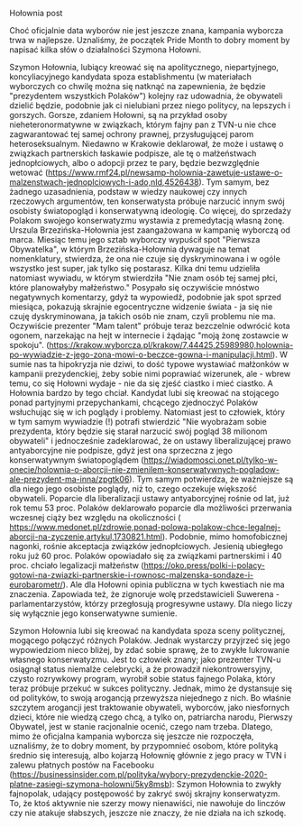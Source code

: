 Hołownia post

Choć oficjalnie data wyborów nie jest jeszcze znana, kampania wyborcza trwa w najlepsze. Uznaliśmy, że początek Pride Month to dobry moment by napisać kilka słów o działalności Szymona Hołowni.

Szymon Hołownia, lubiący kreować się na apolitycznego, niepartyjnego, koncyliacyjnego kandydata spoza establishmentu (w materiałach wyborczych co chwilę można się natknąć na zapewnienia, że będzie "prezydentem wszystkich Polaków") kolejny raz udowadnia, że obywateli dzielić będzie, podobnie jak ci nielubiani przez niego politycy, na lepszych i gorszych. Gorsze, zdaniem Hołowni, są na przykład osoby nieheteronormatywne w związkach, którym fajny pan z TVN-u nie chce zagwarantować tej samej ochrony prawnej, przysługującej parom heteroseksualnym. Niedawno w Krakowie deklarował, że może i ustawę o związkach partnerskich łaskawie podpisze, ale tę o małżeństwach jednopłciowych, albo o adopcji przez te pary, będzie bezwzględnie wetować (https://www.rmf24.pl/newsamp-holownia-zawetuje-ustawe-o-malzenstwach-jednoplciowych-i-ado,nId,4526438). Tym samym, bez żadnego uzasadnienia, podstaw w wiedzy naukowej czy innych rzeczowych argumentów, ten konserwatysta próbuje narzucić innym swój osobisty światopogląd i konserwatywną ideologię.
Co więcej, do sprzedaży Polakom swojego konserwatyzmu wystawia z premedytacją własną żonę. Urszula Brzezińska-Hołownia jest zaangażowana w kampanię wyborczą od marca. Miesiąc temu jego sztab wyborczy wypuścił spot "Pierwsza Obywatelka", w którym Brzezińska-Hołownia dywaguje na temat nomenklatury, stwierdza, że ona nie czuje się dyskryminowana i w ogóle wszystko jest super, jak tylko się postarasz. Kilka dni temu udzieliła natomiast wywiadu, w którym stwierdziła "Nie znam osób tej samej płci, które planowałyby małżeństwo." Posypało się oczywiście mnóstwo negatywnych komentarzy, gdyż ta wypowiedź, podobnie jak spot sprzed miesiąca, pokazują skrajnie egocentryczne widzenie świata - ja się nie czuję dyskryminowana, ja takich osób nie znam, czyli problemu nie ma. Oczywiście prezenter "Mam talent" próbuje teraz bezczelnie odwrócić kota ogonem, narzekając na hejt w internecie i żądając "moją żonę zostawcie w spokoju". (https://krakow.wyborcza.pl/krakow/7,44425,25989980,holownia-po-wywiadzie-z-jego-zona-mowi-o-beczce-gowna-i-manipulacji.html). W sumie nas ta hipokryzja nie dziwi, to dość typowe wystawiać małżonków w kampanii prezydenckiej, żeby sobie nimi poprawiać wizerunek, ale - wbrew temu, co się Hołowni wydaje - nie da się zjeść ciastko i mieć ciastko.
A Hołownia bardzo by tego chciał. Kandydat lubi się kreować na stojącego ponad partyjnymi przepychankami, chcącego zjednoczyć Polaków wsłuchując się w ich poglądy i problemy. Natomiast jest to człowiek, który w tym samym wywiadzie (!) potrafi stwierdzić "Nie wyobrażam sobie prezydenta, który będzie się starał narzucić swój pogląd 38 milionom obywateli" i jednocześnie zadeklarować, że on ustawy liberalizującej prawo antyaborcyjne nie podpisze, gdyż jest ona sprzeczna z jego konserwatywnym światopoglądem (https://wiadomosci.onet.pl/tylko-w-onecie/holownia-o-aborcji-nie-zmienilem-konserwatywnych-pogladow-ale-prezydent-ma-inna/zpgtk06). Tym samym potwierdza, że ważniejsze są dla niego jego osobiste poglądy, niż to, czego oczekuje większość obywateli. Poparcie dla liberalizacji ustawy antyaborcyjnej rośnie od lat, już rok temu 53 proc. Polaków deklarowało poparcie dla możliwości przerwania wczesnej ciąży bez względu na okoliczności (
https://www.medonet.pl/zdrowie,ponad-polowa-polakow-chce-legalnej-aborcji-na-zyczenie,artykul,1730821.html). Podobnie, mimo homofobicznej nagonki, rośnie akceptacja związków jednopłciowych. Jesienią ubiegłego roku już 60 proc. Polaków opowiadało się za związkami partnerskimi i 40 proc. chciało legalizacji małżeństw (https://oko.press/polki-i-polacy-gotowi-na-zwiazki-partnerskie-i-rownosc-malzenska-sondaze-i-eurobarometr/). Ale dla Hołowni opinia publiczna w tych kwestiach nie ma znaczenia. Zapowiada też, że zignoruje wolę przedstawicieli Suwerena - parlamentarzystów, którzy przegłosują progresywne ustawy. Dla niego liczy się wyłącznie jego konserwatywne sumienie.

Szymon Hołownia lubi się kreować na kandydata spoza sceny politycznej, mogącego połączyć różnych Polaków. Jednak wystarczy przyjrzeć się jego wypowiedziom nieco bliżej, by zdać sobie sprawę, że to zwykłe lukrowanie własnego konserwatyzmu. Jest to człowiek znany; jako prezenter TVN-u osiągnął status niemalże celebrycki, a że prowadził niekontrowersyjny, czysto rozrywkowy program, wyrobił sobie status fajnego Polaka, który teraz próbuje przekuć w sukces polityczny. Jednak, mimo że dystansuje się od polityków, to swoją arogancją przewyższa niejednego z nich. Bo właśnie szczytem arogancji jest traktowanie obywateli, wyborców, jako niesfornych dzieci, które nie wiedzą czego chcą, a tylko on, patriarcha narodu, Pierwszy Obywatel, jest w stanie racjonalnie ocenić, czego nam trzeba.
Dlatego, mimo że oficjalna kampania wyborcza się jeszcze nie rozpoczęła, uznaliśmy, że to dobry moment, by przypomnieć osobom, które polityką średnio się interesują, albo kojarzą Hołownię głównie z jego pracy w TVN i zalewu płatnych postów na Facebooku (https://businessinsider.com.pl/polityka/wybory-prezydenckie-2020-platne-zasiegi-szymona-holowni/5ky8msb): Szymon Hołownia to zwykły fajnopolak, udający postępowość by zakryć swój skrajny konserwatyzm. To, że ktoś aktywnie nie szerzy mowy nienawiści, nie nawołuje do linczów czy nie atakuje słabszych, jeszcze nie znaczy, że nie działa na ich szkodę.